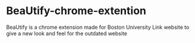 # BeaUtify-chrome-extention
BeaUtify is a chrome extension made for Boston University Link website to give a new look and feel for the outdated website 
